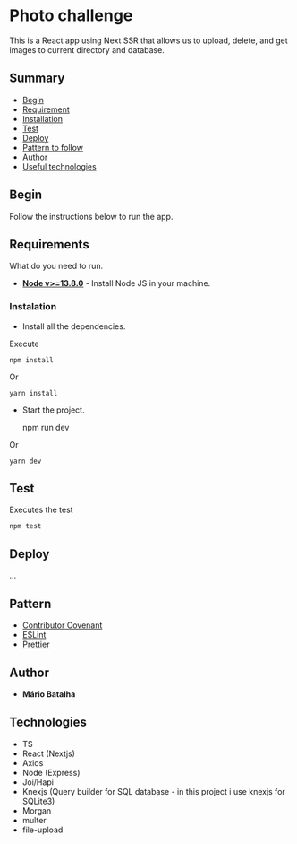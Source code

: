 <h1>Photo challenge</h1>
 
 This is a React app using Next SSR that allows us to upload, delete, and get images to current directory and database.

## Summary

  - [Begin](#Begin)
  - [Requirement](#Requeriment)
  - [Installation](#Installation)
  - [Test](#Test)
  - [Deploy](#Deploy)
  - [Pattern to follow](#Padrão-to-follow)
  - [Author](#Author)
  - [Useful technologies](#Useful-technologies)

## Begin

Follow the instructions below to run the app.

## Requirements

What do  you need to run.

* **[Node v>=13.8.0](https://nodejs.org/en/)** - Install Node JS in your machine.

### Instalation

- Install all the dependencies.


Execute

    npm install

Or

    yarn install

- Start the project.
 
    npm run dev

Or

    yarn dev


## Test

Executes the test

    npm test


## Deploy

...

## Pattern 

  - [Contributor Covenant](https://www.contributor-covenant.org/) 
  - [ESLint](https://www.contributor-covenant.org/)
  - [Prettier](https://www.contributor-covenant.org/)  
 
## Author

  - **Mário Batalha**  
   

## Technologies

  - TS
  - React (Nextjs)
  - Axios
  - Node (Express)
  - Joi/Hapi 
  - Knexjs (Query builder for SQL database - in this project i use knexjs for SQLite3)
  - Morgan
  - multer
  - file-upload
